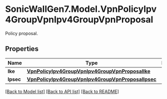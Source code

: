 # SonicWallGen7.Model.VpnPolicyIpv4GroupVpnIpv4GroupVpnProposal
Policy proposal.

## Properties

Name | Type | Description | Notes
------------ | ------------- | ------------- | -------------
**Ike** | [**VpnPolicyIpv4GroupVpnIpv4GroupVpnProposalIke**](VpnPolicyIpv4GroupVpnIpv4GroupVpnProposalIke.md) |  | [optional] 
**Ipsec** | [**VpnPolicyIpv4GroupVpnIpv4GroupVpnProposalIpsec**](VpnPolicyIpv4GroupVpnIpv4GroupVpnProposalIpsec.md) |  | [optional] 

[[Back to Model list]](../README.md#documentation-for-models) [[Back to API list]](../README.md#documentation-for-api-endpoints) [[Back to README]](../README.md)

